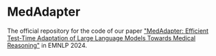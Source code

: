 # MedAdapter
The official repository for the code of our paper ["MedAdapter: Efficient Test-Time Adaptation of Large Language Models Towards Medical Reasoning"](https://arxiv.org/abs/2405.03000) in EMNLP 2024. 
